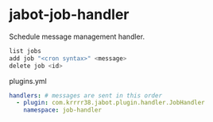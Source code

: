 # jabot-job-handler

Schedule message management handler.

```sh
list jobs
add job "<cron syntax>" <message> 
delete job <id>
```

plugins.yml
```yml
handlers: # messages are sent in this order
  - plugin: com.krrrr38.jabot.plugin.handler.JobHandler
    namespace: job-handler
```
